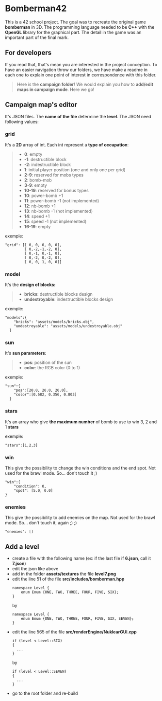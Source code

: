 # Bomberman42

This is a 42 school project. The goal was to recreate the original game **bomberman** in 3D. The programming language needed to be **C++** with the **OpenGL** library for the graphical part. The detail in the game was an important part of the final mark.

## For developers

If you read that, that's mean you are interested in the project conception. To have an easier navigation throw our folders, we have make a readme in each one to explain one point of interest in correspondence with this folder.

> Here is the **campaign folder**! We would explain you how  to **add/edit maps in campaign mode**. Here we go!


## Campaign map's editor


It's JSON files. The **name of the file** determine the **level**. The JSON need following values:

### grid
It's a **2D** array of int. Each int represent a **type of occupation**:
> - **0**: empty
> - **-1**: destructible block
> - **-2**: indestructible block
> - **1**: initial player position (one and only one per grid)
> - **2-9**: reserved for mobs types
>  - **2**: bomb-mob
>  - **3-9**: empty
> - **10-19**: reserved for bonus types
>  - **10**: power-bomb +1
>  - **11**: power-bomb -1 (not implemented)
>  - **12**: nb-bomb +1
>  - **13**: nb-bomb -1 (not implemented)
>  - **14**: speed +1
>  - **15**: speed -1 (not implemented)
>  - **16-19**: empty

exemple:
```
"grid": [[ 0, 0, 0, 0, 0],
         [ 0,-2,-1,-2, 0],
         [ 0,-1, 0,-1, 0],
         [ 0,-2, 0,-2, 0],
         [ 0, 0, 1, 0, 0]]
```


### model
It's the **design of blocks:**
> - **bricks**: destructible blocks design
> - **undestroyable**: indestructible blocks design

exemple:
```
"models":{
    "bricks": "assets/models/bricks.obj",
    "undestroyable": "assets/models/undestroyable.obj"
  }
```
### sun
It's **sun parameters:**
> - **pos**: position of the sun
> - **color**: the RGB color (0 to 1)

exemple:
```
"sun":{
    "pos":[20.0, 20.0, 20.0],
    "color":[0.682, 0.356, 0.803]
  }
```


### stars
It's an array who give **the maximum number** of bomb to use to win 3, 2 and 1 **stars**

exemple:
```
"stars":[1,2,3]
```
### win
This give the possibility to change the win conditions and the end spot. Not used for the brawl mode. So... don't touch it ;)
```
"win":{
    "condition": 0,
    "spot": [5.0, 0.0]
}
```

### enemies
This give the possibility to add enemies on the map. Not used for the brawl mode. So... don't touch it, again ;) ;)
```
"enemies": []
```

## Add a level

 - create a file with the following name (ex: if the last file if **6.json**, call it **7.json**)
 - edit the json like above
 - add in the folder **assets/textures** the file **level7.png**
 - edit the line 51 of the file **src/includes/bomberman.hpp**
    ```
    namespace Level {
        enum Enum {ONE, TWO, THREE, FOUR, FIVE, SIX};
    }
    ``` 
    by
    ```
    namespace Level {
        enum Enum {ONE, TWO, THREE, FOUR, FIVE, SIX, SEVEN};
    }
    ```
- edit the line 565 of the file **src/renderEngine/NuklearGUI.cpp**
    ```
    if (level < Level::SIX)
    {
      ...  
    }
    ```
    by
    ```
    if (level < Level::SEVEN)
    {
      ...  
    }
    ```
- go to the root folder and re-build